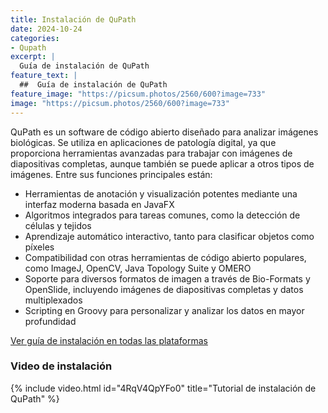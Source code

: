 ```yaml
---
title: Instalación de QuPath
date: 2024-10-24
categories:
- Qupath
excerpt: |
  Guía de instalación de QuPath
feature_text: |
  ##  Guía de instalación de QuPath  
feature_image: "https://picsum.photos/2560/600?image=733"
image: "https://picsum.photos/2560/600?image=733"
---
```


QuPath es un software de código abierto diseñado para analizar imágenes biológicas.
Se utiliza en aplicaciones de patología digital, ya que proporciona herramientas avanzadas para trabajar con imágenes de diapositivas completas, aunque también se puede aplicar a otros tipos de imágenes.
Entre sus funciones principales están:
<ul>
    <li>Herramientas de anotación y visualización potentes mediante una interfaz moderna basada en JavaFX</li>
    <li>Algoritmos integrados para tareas comunes, como la detección de células y tejidos</li>
    <li>Aprendizaje automático interactivo, tanto para clasificar objetos como píxeles</li>
    <li>Compatibilidad con otras herramientas de código abierto populares, como ImageJ, OpenCV, Java Topology Suite y OMERO</li>
    <li>Soporte para diversos formatos de imagen a través de Bio-Formats y OpenSlide, incluyendo imágenes de diapositivas completas y datos multiplexados</li>
    <li>Scripting en Groovy para personalizar y analizar los datos en mayor profundidad</li>
</ul>

[Ver guía de instalación en todas las plataformas](https://qupath.readthedocs.io/en/stable/docs/intro/installation.html)

### Video de instalación

{% include video.html id="4RqV4QpYFo0" title="Tutorial de instalación de QuPath" %}
